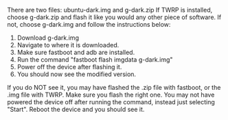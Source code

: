 

There are two files: ubuntu-dark.img and g-dark.zip If TWRP is installed, choose g-dark.zip and flash it like you would any other piece of software. If not, choose g-dark.img and follow the instructions below:

1. Download g-dark.img
2. Navigate to where it is downloaded.
3. Make sure fastboot and adb are installed.
4. Run the command "fastboot flash imgdata g-dark.img"
5. Power off the device after flashing it.
6. You should now see the modified version.

If you do NOT see it, you may have flashed the .zip file with fastboot, or the .img file with TWRP. Make sure you flash the right one. You may not have powered the device off after running the command, instead just selecting "Start". Reboot the device and you should see it.
